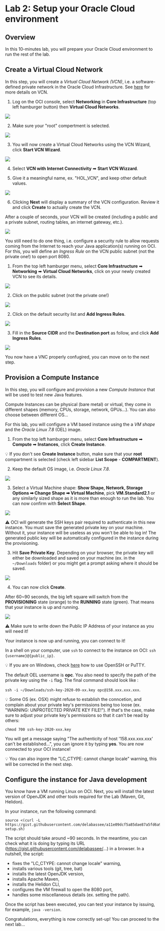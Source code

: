 # Lab 2: Setup your Oracle Cloud environment

## Overview


In this 10-minutes lab, you will prepare your Oracle Cloud environment to run the rest of the lab.

 
## Create a Virtual Cloud Network

In this step, you will create a *Virtual Cloud Network (VCN)*, i.e. a software-defined private network in the Oracle Cloud Infrastructure. See [here](https://docs.cloud.oracle.com/en-us/iaas/Content/Network/Tasks/managingVCNs.htm) for more details on VCN.


1. Log on the OCI console, select **Networking** in **Core Infrastructure** (top left hamburger button) then **Virtual Cloud Networks**.

![](./images/lab2-1.png " ")

2. Make sure your "root" compertment is selected.

![](./images/lab2-1bis.png " ")

3. You will now create a Virtual Cloud Networks using the VCN Wizard, click **Start VCN Wizard**.

![](./images/lab2-2.png " ")

4. Select **VCN with Internet Connectivity** ➡ **Start VCN Wizzard**.

5. Give it a meaningful name, ex. "HOL_VCN", and keep other default values.

![](./images/lab2-3.png " ")

6. Clicking **Next** will display a summary of the VCN configuration. Review it and click **Create** to actually create the VCN.

After a couple of seconds, your VCN will be created (including a public and a private subnet, routing tables, an internet gateway, etc.).

![](./images/lab2-4.png " ")

You still need to do one thing, i.e. configure a security rule to allow requests coming from the Internet to reach your Java application(s) running on OCI. For this, you will define an *Ingress Rule* on the VCN public subnet (not the private one!) to open port 8080.

1. From the top left hamburger menu, select **Core Infrastructure** ➡ **Networking** ➡ **Virtual Cloud Networks**, click on your newly created VCN to see its details.

![](./images/lab2-5.png " ")

2. Click on the public subnet (not the private one!)

![](./images/lab2-6.png " ")

2. Click on the default security list and **Add Ingress Rules**.

![](./images/lab2-7.png " ")

3. Fill in the **Source CIDR** and the **Destination port** as follow, and click **Add Ingress Rules**.

![](./images/lab2-8.png " ")

You now have a VNC properly confugired, you can move on to the next step.

## Provision a Compute Instance

In this step, you will configure and provision a new *Compute Instance* that will be used to test new Java features.

Compute Instances can be physical (bare metal) or virtual, they come in different shapes (memory, CPUs, storage, network, GPUs…). You can also choose between different OS…

For this lab, you will configure a VM based instance using the a _VM shape_ and the _Oracle Linux 7.8_ (OEL) image.

1. From the top left hamburger menu, select **Core Infrastructure** ➡ **Compute** ➡ **Instances**, click **Create Instance**.

💡 If you don't see **Create Instance** button, make sure that your **root** compartment is selected (check left sidebar **List Scope** - 
**COMPARTMENT**).


2. Keep the default OS image, i.e. _Oracle Linux 7.8_.

![](./images/lab2-9.png " ")


3. Select a Virtual Machine shape: **Show Shape, Network, Storage Options ➡ Change Shape ➡ Virtual Machine**, pick **VM.Standard2.1** or any similarly sized shape as it is more than enough to run the lab. You can now confirm with  **Select Shape**.

![](./images/lab2-9bis.png " ")

⚠️ OCI will generate the SSH keys pair required to authenticate in this new instance.
You must save the generated private key on your machine. Without it, your instance will be useless as you won't be able to log in! The generated public key will be automatically configured in the instance during the provisioning.


3. Hit **Save Private Key**. Depending on your browser, the private key will either be downloaded and saved on your machine (ex. in the `~/Downloads` folder) or you might get a prompt asking where it should be saved.

![](./images/lab2-10.png " ") 

4. You can now click **Create**.

After 60~90 seconds, the big left square will switch from the **PROVISIONING** state (orange) to the **RUNNING** state (green). That means that your instance is up and running.

![](./images/lab2-11.png " ") 

⚠️ Make sure to write down the Public IP Address of your instance as you will need it!

Your instance is now up and running, you can connect to it!

In a shell on your computer, use `ssh` to connect to the instance on OCI: `ssh {username}@{public_ip}`.

💡 If you are on Windows, check [here](https://docs.cloud.oracle.com/en-us/iaas/Content/Compute/Tasks/accessinginstance.htm#linux) how to use OpenSSH or PuTTY.

The default OEL username is **opc**. You also need to specify the path of the private key using the `-i` flag.
The final command should look like :

`ssh -i ~/Downloads/ssh-key-2020-09-xx.key opc@158.xxx.xxx.xxx`.

💡 Some OS (ex. OSX) might refuse to establish the conncetion, and complain about your private key's permissions being too loose (ex. "WARNING: UNPROTECTED PRIVATE KEY FILE!"). If that's the case, make sure to adjust your private key's permissions so that it can't be read by others:

 `chmod 700 ssh-key-2020-xxx.key`

You will get a message saying "The authenticity of host '158.xxx.xxx.xxx' can't be established…", you can ignore it by typing **yes**. You are now connected to your OCI instance!

💡 You can also ingore the "LC_CTYPE: cannot change locale" warning, this will be corrected in the next step.



## Configure the instance for Java development


You know have a VM running Linux on OCI. Next, you will install the latest version of OpenJDK and other tools required for the Lab (Maven, Git, Helidon).

In your instance, run the following command:

```
source <(curl -L https://gist.githubusercontent.com/delabassee/a11e09dcf5a85dae87a5fd6a96ce77ea/raw/73f8fa49b1e717b96192c3a7c6398c72fe26fe48/vm-setup.sh)
```

The script should take around ~90 seconds. In the meantime, you can check what it is doing by typing its URL (https://gist.githubusercontent.com/delabassee/...) in a browser. In a nutshell, the script: 
* fixes the "LC_CTYPE: cannot change locale" warning,
* installs various tools (git, tree, bat)
* installs the latest OpenJDK version,
* installs Apache Maven,
* installs the Helidon CLI,
* configures the VM firewall to open the 8080 port,
* handles some miscellaneous details (ex. setting the path). 

Once the script has been executed, you can test your instance by issuing, for example, `java -version`.

Congratulations, everything is now correctly set-up! You can proceed to the next lab…





